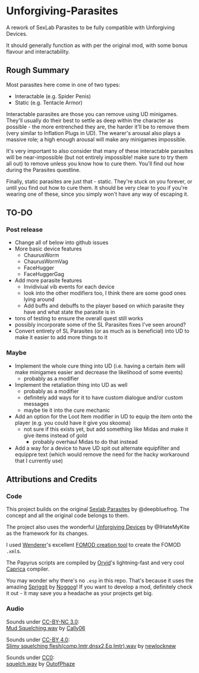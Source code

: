 # Unforgiving-Parasites
A rework of SexLab Parasites to be fully compatible with Unforgiving Devices.

It should generally function as with per the original mod, with some bonus flavour and interactability.

## Rough Summary

Most parasites here come in one of two types:
 - Interactable (e.g. Spider Penis)
 - Static (e.g. Tentacle Armor)

Interactable parasites are those you can remove using UD minigames. They'll usually do their best to settle as deep within the character as possible - the more entrenched they are, the harder it'll be to remove them (very similar to Inflation Plugs in UD). The wearer's arousal also plays a massive role; a high enough arousal will make any minigames impossible.

It's very important to also consider that many of these interactable parasites will be near-impossible (but not entirely impossible! make sure to try them all out) to remove unless you know how to cure them. You'll find out how during the Parasites questline.

Finally, static parasites are just that - static. They're stuck on you forever, or until you find out how to cure them. It should be very clear to you if you're wearing one of these, since you simply won't have any way of escaping it.

## TO-DO

### Post release
- Change all of below into github issues
- More basic device features
  - ChaurusWorm
  - ChaurusWormVag
  - FaceHugger
  - FaceHuggerGag
- Add more parasite features
  - Invidiviual vib events for each device
  - look into the other modifiers too, I think there are some good ones lying around
  - Add buffs and debuffs to the player based on which parasite they have and what state the parasite is in
- tons of testing to ensure the overall quest still works
- possibly incorporate some of the SL Parasites fixes I've seen around?
- Convert entirety of SL Parasites (or as much as is beneficial) into UD to make it easier to add more things to it

### Maybe
- Implement the whole cure thing into UD (i.e. having a certain item will make minigames easier and decrease the likelihood of some events)
  - probably as a modifier
- Implement the retaliation thing into UD as well
  - probably as a modifier
  - definitely add ways for it to have custom dialogue and/or custom messages
  - maybe tie it into the cure mechanic
- Add an option for the Loot Item modifier in UD to equip the item onto the player (e.g. you could have it give you skooma)
  - not sure if this exists yet, but add something like Midas and make it give items instead of gold
    - probably overhaul Midas to do that instead
- Add a way for a device to have UD spit out alternate equipfilter and equippre text (which would remove the need for the hacky workaround that I currently use)

## Attributions and Credits

### Code
This project builds on the original [Sexlab Parasites](https://github.com/SkyrimLL/SkLLmods/tree/master/Parasites) by @deepbluefrog. The concept and all the original code belongs to them.

The project also uses the wonderful [Unforgiving Devices](https://github.com/IHateMyKite/UnforgivingDevices) by @IHateMyKite as the framework for its changes.

I used [Wenderer](https://next.nexusmods.com/profile/Wenderer/about-me?gameId=1151)'s excellent [FOMOD creation tool](https://www.nexusmods.com/fallout4/mods/6821) to create the FOMOD `.xml`s.

The Papyrus scripts are compiled by [Orvid](https://github.com/Orvid)'s lightning-fast and very cool [Caprica](https://github.com/Orvid/Caprica) compiler.

You may wonder why there's no `.esp` in this repo. That's because it uses the amazing [Spriggit](https://github.com/Mutagen-Modding/Spriggit) by [Noggog](https://github.com/Noggog)! If you want to develop a mod, definitely check it out - it may save you a headache as your projects get big.

### Audio
Sounds under [CC-BY-NC 3.0](creativecommons.org/licenses/by-nc/3.0/):  
[Mud Squelching.wav](freesound.org/s/365246) by [Cally06](freesound.org/people/Cally06)

Sounds under [CC-BY 4.0](creativecommons.org/licenses/by/4.0/):  
[Slimy squelching flesh(comp,lmtr,dnsx2,Eq,lmtr).wav](freesound.org/s/536830) by [newlocknew](freesound.org/people/newlocknew)

Sounds under [CC0](creativecommons.org/publicdomain/zero/1.0/):  
[squelch.wav](freesound.org/s/423927) by [OutofPhaze](freesound.org/people/OutofPhaze) 